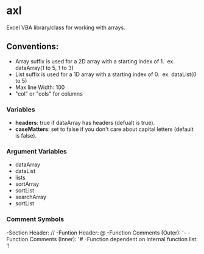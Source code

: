 # axl
Excel VBA library/class for working with arrays.

## Conventions:
* Array suffix is used for a 2D array with a starting index of 1. &nbsp;ex. dataArray(1 to 5, 1 to 3)
* List suffix is used for a 1D array with a starting index of 0.  &nbsp;ex. dataList(0 to 5)
* Max line Width: 100
* "col" or "cols" for columns

### **Variables**
* **headers**: true if dataArray has headers (defualt is true). 
* **caseMatters**: set to false if you don't care about capital letters (default is false).

### **Argument Variables**
* dataArray
* dataList
* lists
* sortArray
* sortList
* searchArray
* sortList

### **Comment Symbols**
-Section Header: //
-Funtion Header: @
-Function Comments (Outer): '-
-Function Comments (Inner): '#
-Function dependent on internal function list: '!
